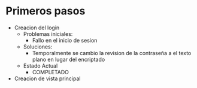 # Primeros pasos

- Creacion del login
  - Problemas iniciales:
    - Fallo en el inicio de sesion
  - Soluciones:
    - Temporalmente se cambio la revision de la contraseña a el texto plano en lugar del encriptado
  - Estado Actual
    - COMPLETADO
- Creacion de vista principal
